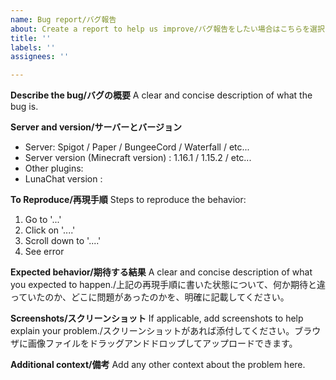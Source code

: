 ```yaml
---
name: Bug report/バグ報告
about: Create a report to help us improve/バグ報告をしたい場合はこちらを選択してください
title: ''
labels: ''
assignees: ''

---
```


**Describe the bug/バグの概要**
A clear and concise description of what the bug is.

**Server and version/サーバーとバージョン**
- Server: Spigot / Paper / BungeeCord / Waterfall / etc...
- Server version (Minecraft version) : 1.16.1 / 1.15.2 / etc...
- Other plugins: 
- LunaChat version : 

**To Reproduce/再現手順**
Steps to reproduce the behavior:
1. Go to '...'
2. Click on '....'
3. Scroll down to '....'
4. See error

**Expected behavior/期待する結果**
A clear and concise description of what you expected to happen./上記の再現手順に書いた状態について、何か期待と違っていたのか、どこに問題があったのかを、明確に記載してください。

**Screenshots/スクリーンショット**
If applicable, add screenshots to help explain your problem./スクリーンショットがあれば添付してください。ブラウザに画像ファイルをドラッグアンドドロップしてアップロードできます。

**Additional context/備考**
Add any other context about the problem here.
